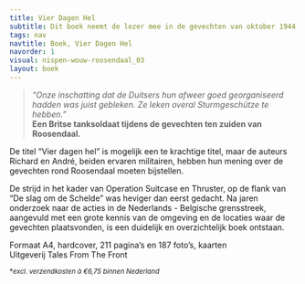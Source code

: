 ```yaml
---
title: Vier Dagen Hel
subtitle: Dit boek neemt de lezer mee in de gevechten van oktober 1944 in de driehoek Roosendaal - Essen - Wouw.
tags: nav
navtitle: Boek, Vier Dagen Hel
navorder: 1
visual: nispen-wouw-roosendaal_03
layout: boek
---
```


>*“Onze inschatting dat de Duitsers hun afweer goed georganiseerd hadden was juist gebleken. Ze leken overal Sturmgeschütze te hebben.”*  
**Een Britse tanksoldaat tijdens de gevechten ten zuiden van Roosendaal.**

De titel “Vier dagen hel” is mogelijk een te krachtige titel, maar de auteurs Richard en André, beiden ervaren militairen, hebben hun mening over de gevechten rond Roosendaal moeten bijstellen.

De strijd in het kader van Operation Suitcase en Thruster, op de flank van “De slag om de Schelde” was heviger dan eerst gedacht. Na jaren onderzoek naar de acties in de Nederlands - Belgische grensstreek, aangevuld met een grote kennis van de omgeving en de locaties waar de gevechten plaatsvonden, is een duidelijk en overzichtelijk boek ontstaan.

Formaat A4, hardcover, 211 pagina’s en 187 foto’s, kaarten  
Uitgeverij Tales From The Front

<sup>**excl. verzendkosten à €6,75 binnen Nederland*</sup>
